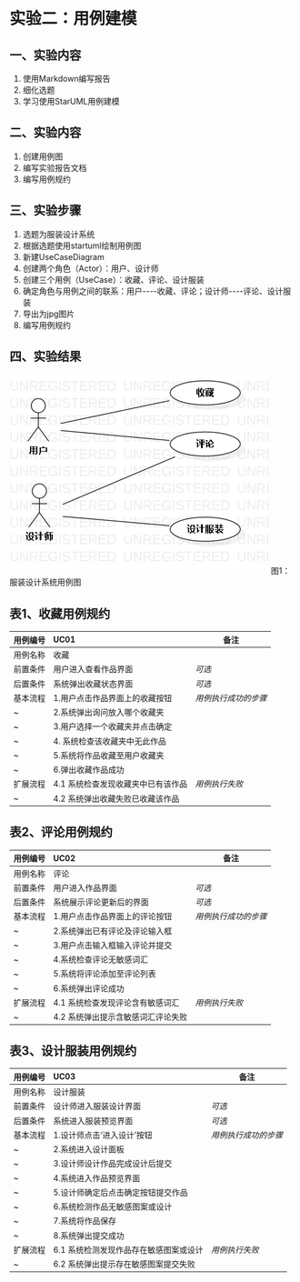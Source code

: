 # 实验二：用例建模

## 一、实验内容

1. 使用Markdown编写报告
2. 细化选题
3. 学习使用StarUML用例建模

## 二、实验内容

1. 创建用例图
2. 编写实验报告文档
3. 编写用例规约

## 三、实验步骤  

1. 选题为服装设计系统
2. 根据选题使用startuml绘制用例图
3. 新建UseCaseDiagram
4. 创建两个角色（Actor）：用户、设计师
5. 创建三个用例（UseCase）：收藏、评论、设计服装
6. 确定角色与用例之间的联系：用户----收藏、评论；设计师----评论、设计服装
7. 导出为jpg图片
8. 编写用例规约

## 四、实验结果

![用例图](./lab_2_usecase.jpg)
图1：服装设计系统用例图



## 表1、收藏用例规约

用例编号  | UC01 | 备注  
-|:-|-  
用例名称  | 收藏  |   
前置条件  | 用户进入查看作品界面     | *可选*   
后置条件  | 系统弹出收藏状态界面     | *可选*   
基本流程  | 1.用户点击作品界面上的收藏按钮  |*用例执行成功的步骤*    
~| 2.系统弹出询问放入哪个收藏夹  |   
~| 3.用户选择一个收藏夹并点击确定   |   
~| 4. 系统检查该收藏夹中无此作品  |
~| 5.系统将作品收藏至用户收藏夹  |
~| 6.弹出收藏作品成功  |
扩展流程  | 4.1 系统检查发现收藏夹中已有该作品  |*用例执行失败*    
~| 4.2  系统弹出收藏失败已收藏该作品 |  



## 表2、评论用例规约

用例编号  | UC02 | 备注  
-|:-|-  
用例名称  | 评论  |   
前置条件  | 用户进入作品界面     | *可选*   
后置条件  | 系统展示评论更新后的界面     | *可选*   
基本流程  | 1.用户点击作品界面上的评论按钮  |*用例执行成功的步骤*    
~| 2.系统弹出已有评论及评论输入框  |   
~| 3.用户点击输入框输入评论并提交   |   
~| 4.系统检查评论无敏感词汇  |
~| 5.系统将评论添加至评论列表  |
~| 6.系统弹出评论成功  |
扩展流程  | 4.1 系统检查发现评论含有敏感词汇  |*用例执行失败*    
~| 4.2  系统弹出提示含敏感词汇评论失败 |  



## 表3、设计服装用例规约

用例编号  | UC03 | 备注  
-|:-|-  
用例名称  | 设计服装  |   
前置条件  | 设计师进入服装设计界面     | *可选*   
后置条件  | 系统进入服装预览界面     | *可选*   
基本流程  | 1.设计师点击‘进入设计’按钮  |*用例执行成功的步骤*    
~| 2.系统进入设计面板  |   
~| 3.设计师设计作品完成设计后提交   |   
~| 4.系统进入作品预览界面  |
~| 5.设计师确定后点击确定按钮提交作品  |
~| 6.系统检测作品无敏感图案或设计  |
~| 7.系统将作品保存  |
~| 8.系统弹出提交成功  |
扩展流程  | 6.1 系统检测发现作品存在敏感图案或设计  |*用例执行失败*    
~| 6.2 系统弹出提示存在敏感图案提交失败   |  


